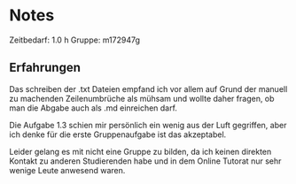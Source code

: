 # Notes

Zeitbedarf: 1.0 h
Gruppe: m172947g

## Erfahrungen

Das schreiben der .txt Dateien empfand ich vor allem auf Grund der manuell zu machenden Zeilenumbrüche als mühsam und wollte daher fragen, ob man die Abgabe auch als .md einreichen darf.

Die Aufgabe 1.3 schien mir persönlich ein wenig aus der Luft gegriffen, aber ich denke für die erste Gruppenaufgabe ist das akzeptabel.

Leider gelang es mit nicht eine Gruppe zu bilden, da ich keinen direkten Kontakt zu anderen Studierenden habe und in dem Online Tutorat nur sehr wenige Leute anwesend waren.